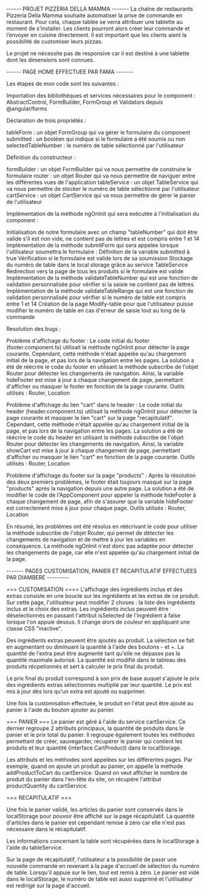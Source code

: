 ------ PROJET PIZZERIA DELLA MAMMA -------
La chaîne de restaurants Pizzeria Della Mamma souhaite automatiser la prise de commande en restaurant. Pour cela, chaque tablée se verra attribuer une tablette au moment de s’installer. Les clients pourront alors créer leur commande et l’envoyer en cuisine directement. Il est important que les clients aient la possibilité de customiser leurs pizzas.

Le projet ne nécessite pas de responsive car il est destiné à une tablette dont les dimensions sont connues.


------ PAGE HOME EFFECTUEE PAR FAMA -------

Les étapes de mon code sont les suivantes :

Importation des bibliothèques et services nécessaires pour le component :
AbstractControl, FormBuilder, FormGroup et Validators depuis @angular/forms

Déclaration de trois propriétés :

tableForm : un objet FormGroup qui va gérer le formulaire du component
submitted : un booléen qui indique si le formulaire a été soumis ou non
selectedTableNumber : le numéro de table sélectionné par l'utilisateur

Définition du constructeur :

formBuilder : un objet FormBuilder qui va nous permettre de construire le formulaire
router : un objet Router qui va nous permettre de naviguer entre les différentes vues de l'application
tableService : un objet TableService qui va nous permettre de stocker le numéro de table sélectionné par l'utilisateur
cartService : un objet CartService qui va nous permettre de gérer le panier de l'utilisateur

Implémentation de la méthode ngOnInit qui sera exécutée à l'initialisation du component :

Initialisation de notre formulaire avec un champ "tableNumber" qui doit être valide s'il est non vide, ne contient pas de lettres et est compris entre 1 et 14
Implémentation de la méthode submitForm qui sera appelée lorsque l'utilisateur soumettra le formulaire :
Définition de la variable submitted à true
Vérification si le formulaire est valide lors de sa soumission
Stockage du numéro de table dans le local storage grâce au service TableService
Redirection vers la page de tous les produits si le formulaire est valide
Implémentation de la méthode validateTableNumber qui est une fonction de validation personnalisée pour vérifier si la saisie ne contient pas de lettres
Implémentation de la méthode validateTableRange qui est une fonction de validation personnalisée pour vérifier si le numéro de table est compris entre 1 et 14
Création de la page Modify-table pour que l'utilisateur puisse modifier le numéro de table en cas d'erreur de saisie tout au long de la commande

Resolution des bugs : 

Problème d'affichage du footer :
Le code initial du footer (footer.component.ts) utilisait la méthode ngOnInit pour détecter la page courante. Cependant, cette méthode n'était appelée qu'au chargement initial de la page, et pas lors de la navigation entre les pages.
La solution a été de réécrire le code du footer en utilisant la méthode subscribe de l'objet Router pour détecter les changements de navigation. Ainsi, la variable hideFooter est mise à jour à chaque changement de page, permettant d'afficher ou masquer le footer en fonction de la page courante.
Outils utilisés : Router, Location

Problème d'affichage du lien "cart" dans le header :
Le code initial du header (header.component.ts) utilisait la méthode ngOnInit pour détecter la page courante et masquer le lien "cart" sur la page "recapitulatif". Cependant, cette méthode n'était appelée qu'au chargement initial de la page, et pas lors de la navigation entre les pages.
La solution a été de réécrire le code du header en utilisant la méthode subscribe de l'objet Router pour détecter les changements de navigation. Ainsi, la variable showCart est mise à jour à chaque changement de page, permettant d'afficher ou masquer le lien "cart" en fonction de la page courante.
Outils utilisés : Router, Location

Problème d'affichage du footer sur la page "products" :
Après la résolution des deux premiers problèmes, le footer était toujours masqué sur la page "products" après la navigation depuis une autre page.
La solution a été de modifier le code de l'AppComponent pour appeler la méthode hideFooter à chaque changement de page, afin de s'assurer que la variable hideFooter est correctement mise à jour pour chaque page.
Outils utilisés : Router, Location

En résumé, les problèmes ont été résolus en réécrivant le code pour utiliser la méthode subscribe de l'objet Router, qui permet de détecter les changements de navigation et de mettre à jour les variables en conséquence. La méthode ngOnInit n'est donc pas adaptée pour détecter les changements de page, car elle n'est appelée qu'au chargement initial de la page.


------- PAGES CUSTOMISATION, PANIER ET RECAPITULATIF EFFECTUEES PAR DIAMBERE ---------

=== CUSTOMISATION ====
L'affichage des ingrédients inclus et des extras consiste en une boucle sur les ingrédients et les extras de ce produit.
Sur cette page, l'utilisateur peut modifier 2 choses : la liste des ingrédients inclus et le choix des extras.
Les ingrédients inclus peuvent être déselectionnés en passant l'attribut isSelected de l'ingrédient à false lorsque l'on appuie dessus. Il change alors de couleur en  appliquant une classe CSS "inactive".

Des ingrédients extras peuvent être ajoutés au produit. La sélection se fait en augmentant ou diminuant la quantité à l'aide des boutons - et +. La quantité de l'extra peut être augmenté tant qu'elle ne dépasse pas la quantité maximale autorisé. 
La quantité est modifié dans le tableau des produits récpetionnés et sert à calculer le prix final du produit.

Le prix final du produit correspond à son prix de base auquel s'ajoute le prix des ingrédients extras sélectionnés multiplié par leur quantité. Le prix est mis à jour dès lors qu'un extra est ajouté ou supprimer.

Une fois la customisation effectuée, le produit en l'état peut être ajouté au panier à l'aide du bouton ajouter au panier.

=== PANIER ===
Le panier est géré à l'aide du service cartService. Ce dernier regroupe 2 attributs principaux, la quantité de produits dans le panier et le prix total du panier. Il regroupe également toutes les méthodes permettant de créer, sauvegarder, récupérer le panier qui contient les produits et leur quantité (interface CartProduct) dans le localStorage. 

Les attributs et les méthodes sont appelées sur les différentes pages. Par exemple, quand on ajoute un produit au panier, on appelle la méthode addProductToCart du cartService. Quand on veut afficher le nombre de produit du panier dans l'en-tête du site, on récupère l'attribut productQuantity du cartService.

=== RECAPITULATIF ===

Une fois le panier validé, les articles du panier sont conservés dans le localStorage pour pouvoir être affiché sur la page récapitulatif. La quantité d'articles dans le panier est cependant remise à zéro car elle n'est pas nécessaire dans le récapitulatif. 

Les informations concernant la table sont récupérées dans le localStorage à l'aide du tableService.

Sur la page de récapitulatif, l'utilisateur a la possibilité de passr une nouvelle commande en revenant à la page d'accueil de sélection du numéro de table. Lorsqu'il appuie sur le lien, tout est remis à zéro. Le panier est vidé dans le localStorage, le numéro de table est aussi supprimé et l'utilisateur est redirigé sur la page d'accueil.